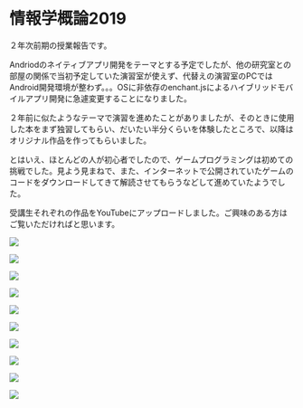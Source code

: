 # 情報学概論2019

２年次前期の授業報告です。

Andriodのネイティブアプリ開発をテーマとする予定でしたが、他の研究室との部屋の関係で当初予定していた演習室が使えず、代替えの演習室のPCではAndroid開発環境が整わず。。。OSに非依存のenchant.jsによるハイブリッドモバイルアプリ開発に急遽変更することになりました。

２年前に似たようなテーマで演習を進めたことがありましたが、そのときに使用した本をまず独習してもらい、だいたい半分くらいを体験したところで、以降はオリジナル作品を作ってもらいました。

とはいえ、ほとんどの人が初心者でしたので、ゲームプログラミングは初めての挑戦でした。見よう見まねで、また、インターネットで公開されていたゲームのコードをダウンロードしてきて解読させてもらうなどして進めていたようでした。

受講生それぞれの作品をYouTubeにアップロードしました。ご興味のある方はご覧いただければと思います。

[![](https://img.youtube.com/vi/paQFmDAir6M/0.jpg)](https://www.youtube.com/watch?v=paQFmDAir6M)

[![](https://img.youtube.com/vi/JjcdSf944Qo/0.jpg)](https://www.youtube.com/watch?v=JjcdSf944Qo)

[![](https://img.youtube.com/vi/SFuIsu0uZus/0.jpg)](https://www.youtube.com/watch?v=SFuIsu0uZus)

[![](https://img.youtube.com/vi/QoZuNB163_Q/0.jpg)](https://www.youtube.com/watch?v=QoZuNB163_Q)

[![](https://img.youtube.com/vi/Ev5WOgU3qo4/0.jpg)](https://www.youtube.com/watch?v=Ev5WOgU3qo4)

[![](https://img.youtube.com/vi/7F4hbb-czLY/0.jpg)](https://www.youtube.com/watch?v=7F4hbb-czLY)

[![](https://img.youtube.com/vi/OySetkt97yE/0.jpg)](https://www.youtube.com/watch?v=OySetkt97yE)

[![](https://img.youtube.com/vi/wy0qp_sc5Cg/0.jpg)](https://www.youtube.com/watch?v=wy0qp_sc5Cg)

[![](https://img.youtube.com/vi/KPEDF-7V2E4/0.jpg)](https://www.youtube.com/watch?v=KPEDF-7V2E4)

[![](https://img.youtube.com/vi/cwd6bbBLyWs/0.jpg)](https://www.youtube.com/watch?v=cwd6bbBLyWs)